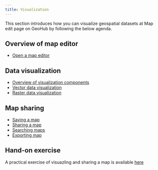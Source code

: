 ```yaml
---
title: Visualization
---
```


This section introduces how you can visualize geospatial datasets at Map edit page on GeoHub by following the below agenda.

## Overview of map editor

- [Open a map editor](./map_view.md)

## Data visualization

- [Overview of visualization components](./visualize_overview.md)
- [Vector data visualization](./visualize_vector.md)
- [Raster data visualization](./visualize_raster.md)

## Map sharing

- [Saving a map](./save_map.md)
- [Sharing a map](./share_map.md)
- [Searching maps](./search_maps.md)
- [Exporting map](./export_map.md)

## Hand-on exercise

A practical exercise of visuazling and sharing a map is available [here](./handson.md)
